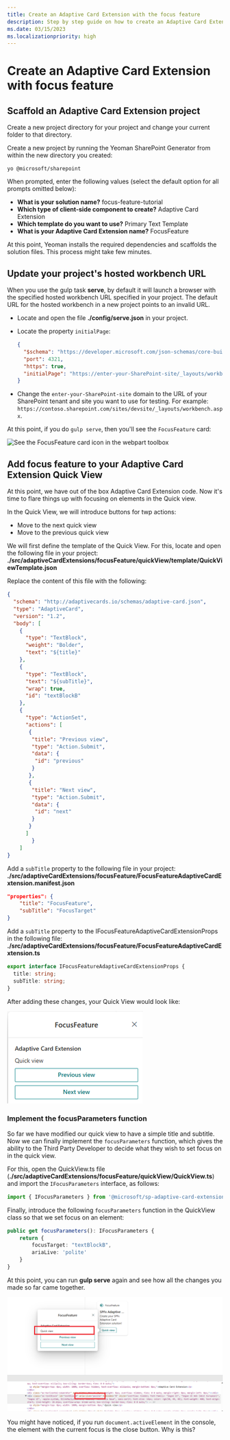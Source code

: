 ```yaml
---
title: Create an Adaptive Card Extension with the focus feature
description: Step by step guide on how to create an Adaptive Card Extension with the focus feature.
ms.date: 03/15/2023
ms.localizationpriority: high
---
```

# Create an Adaptive Card Extension with focus feature

## Scaffold an Adaptive Card Extension project

Create a new project directory for your project and change your current folder to that directory.

Create a new project by running the Yeoman SharePoint Generator from within the new directory you created:

```console
yo @microsoft/sharepoint
```

When prompted, enter the following values (select the default option for all prompts omitted below):

- **What is your solution name?** focus-feature-tutorial
- **Which type of client-side component to create?** Adaptive Card Extension
- **Which template do you want to use?** Primary Text Template
- **What is your Adaptive Card Extension name?** FocusFeature

At this point, Yeoman installs the required dependencies and scaffolds the solution files. This process might take few minutes.

## Update your project's hosted workbench URL

When you use the gulp task **serve**, by default it will launch a browser with the specified hosted workbench URL specified in your project. The default URL for the hosted workbench in a new project points to an invalid URL.

- Locate and open the file **./config/serve.json** in your project.
- Locate the property `initialPage`:

    ```json
    {
      "$schema": "https://developer.microsoft.com/json-schemas/core-build/serve.schema.json",
      "port": 4321,
      "https": true,
      "initialPage": "https://enter-your-SharePoint-site/_layouts/workbench.aspx"
    }
    ```

- Change the `enter-your-SharePoint-site` domain to the URL of your SharePoint tenant and site you want to use for testing. For example: `https://contoso.sharepoint.com/sites/devsite/_layouts/workbench.aspx`.

At this point, if you do `gulp serve`, then you'll see the `FocusFeature` card:

![See the FocusFeature card icon in the webpart toolbox](./focusFeatureTutorialACE.png)

## Add focus feature to your Adaptive Card Extension Quick View

At this point, we have out of the box Adaptive Card Extension code. Now it's time to flare things up with focusing on elements in the Quick view.

In the Quick View, we will introduce buttons for twp actions:

- Move to the next quick view
- Move to the previous quick view

We will first define the template of the Quick View. For this, locate and open the following file in your project: **./src/adaptiveCardExtensions/focusFeature/quickView/template/QuickViewTemplate.json**

Replace the content of this file with the following:

```json
{
  "schema": "http://adaptivecards.io/schemas/adaptive-card.json",
  "type": "AdaptiveCard",
  "version": "1.2",
  "body": [
    {
      "type": "TextBlock",
      "weight": "Bolder",
      "text": "${title}"
    },
    {
      "type": "TextBlock",
      "text": "${subTitle}",
      "wrap": true,
      "id": "textBlockB"
    },
    {
      "type": "ActionSet",
      "actions": [
       {
        "title": "Previous view",
        "type": "Action.Submit",
        "data": {
         "id": "previous"
        }    
       },
       {
        "title": "Next view",
        "type": "Action.Submit",
        "data": {
         "id": "next"
        } 
       }
      ]
		}
	]
}
```

Add a `subTitle` property to the following file in your project: **./src/adaptiveCardExtensions/focusFeature/FocusFeatureAdaptiveCardExtension.manifest.json**

```json
"properties": {
	"title": "FocusFeature",
	"subTitle": "FocusTarget"
}
```

Add a `subTitle` property to the IFocusFeatureAdaptiveCardExtensionProps in the following file: **./src/adaptiveCardExtensions/focusFeature/FocusFeatureAdaptiveCardExtension.ts**

```typescript
export interface IFocusFeatureAdaptiveCardExtensionProps {
  title: string;
  subTitle: string;
}
```

After adding these changes, your Quick View would look like:

![Card appearance after introducing changes in the quick-view](./img/focusFeatureTutorialQuickView.PNG)

### Implement the focusParameters function

So far we have modified our quick view to have a simple title and subtitle. Now we can finally implement the `focusParameters` function, which gives the ability to the Third Party Developer to decide what they wish to set focus on in the quick view.

For this, open the QuickView.ts file (**./src/adaptiveCardExtensions/focusFeature/quickView/QuickView.ts**) and import the `IFocusParameters` interface, as follows:

```typescript
import { IFocusParameters } from '@microsoft/sp-adaptive-card-extension-base';
```

Finally, introduce the following `focusParameters` function in the QuickView class so that we set focus on an element:

```typescript
public get focusParameters(): IFocusParameters {
	return {
		focusTarget: "textBlockB",
		ariaLive: 'polite'
	}
}
```

At this point, you can run **gulp serve** again and see how all the changes you made so far came together.

![Aria Polite added](./img/focusFeatureTutorialQuickViewAriaSet.PNG)

You might have noticed, if you run `document.activeElement` in the console, the element with the current focus is the close button. Why is this?
